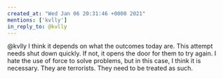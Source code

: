```yaml
---
created_at: "Wed Jan 06 20:31:46 +0000 2021"
mentions: ['kvlly']
in_reply_to: @kvlly
---
```


@kvlly I think it depends on what the outcomes today are. This attempt needs shut down quickly. If not, it opens the door for them to try again. I hate the use of force to solve problems, but in this case, I think it is necessary. They are terrorists. They need to be treated as such.